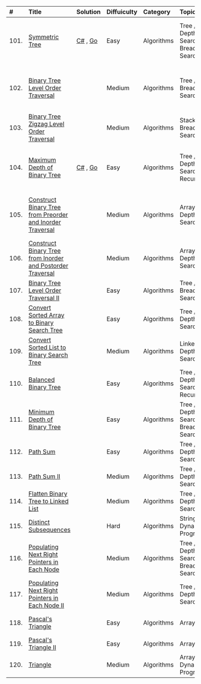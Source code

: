 | # | Title | Solution | Diffuiculty | Category | Topics | Lists | 
| :-- | :-- | :-- | :-- | :-- | :-- | :-- |
| 101. | [Symmetric Tree](https://github.com/cashviar/leetcode/blob/main/problems/algorithms/101_symmetric-tree.md#symmetric-tree-%E5%B0%8D%E7%A8%B1%E4%BA%8C%E5%85%83%E6%A8%B9) | [C#](https://github.com/cashviar/leetcode/blob/main/problems/algorithms/101_symmetric-tree.md#c) , [Go](https://github.com/cashviar/leetcode/blob/main/problems/algorithms/101_symmetric-tree.md#go) | Easy | Algorithms | Tree / Depth-first Search / Breadth-first Search | 🔥 Top 100 Liked Questions 🔝 Top Interview Questions
| 102. | [Binary Tree Level Order Traversal](https://leetcode.com/problems/binary-tree-level-order-traversal/) || Medium | Algorithms | Tree / Breadth-first Search | 🔥 Top 100 Liked Questions 🔝 Top Interview Questions
| 103. | [Binary Tree Zigzag Level Order Traversal](https://leetcode.com/problems/binary-tree-zigzag-level-order-traversal/) || Medium | Algorithms | Stack / Tree / Breadth-first Search | 🔝 Top Interview Questions
| 104. | [Maximum Depth of Binary Tree](https://github.com/cashviar/leetcode/blob/8305822ad5cc2307a66e15c0896c89f640bf08bd/problems/algorithms/104_maximum-depth-of-binary-tree.md#maximum-depth-of-binary-tree-%E4%BA%8C%E5%85%83%E6%A8%B9%E7%9A%84%E6%9C%80%E5%A4%A7%E6%B7%B1%E5%BA%A6) | [C#](https://github.com/cashviar/leetcode/blob/8305822ad5cc2307a66e15c0896c89f640bf08bd/problems/algorithms/104_maximum-depth-of-binary-tree.md#c) , [Go](https://github.com/cashviar/leetcode/blob/8305822ad5cc2307a66e15c0896c89f640bf08bd/problems/algorithms/104_maximum-depth-of-binary-tree.md#go) | Easy | Algorithms | Tree / Depth-first Search / Recursion | 🔥 Top 100 Liked Questions 🔝 Top Interview Questions
| 105. | [Construct Binary Tree from Preorder and Inorder Traversal](https://leetcode.com/problems/construct-binary-tree-from-preorder-and-inorder-traversal/) || Medium | Algorithms | Array / Tree / Depth-first Search | 🔥 Top 100 Liked Questions 🔝 Top Interview Questions
| 106. | [Construct Binary Tree from Inorder and Postorder Traversal](https://leetcode.com/problems/construct-binary-tree-from-inorder-and-postorder-traversal/) || Medium | Algorithms | Array / Tree / Depth-first Search |
| 107. | [Binary Tree Level Order Traversal II](https://leetcode.com/problems/binary-tree-level-order-traversal-ii/) || Easy | Algorithms | Tree / Breadth-first Search |
| 108. | [Convert Sorted Array to Binary Search Tree](https://leetcode.com/problems/convert-sorted-array-to-binary-search-tree/) || Easy | Algorithms | Tree / Depth-first Search | 🔝 Top Interview Questions
| 109. | [Convert Sorted List to Binary Search Tree](https://leetcode.com/problems/convert-sorted-list-to-binary-search-tree/) || Medium | Algorithms | Linked List / Depth-first Search |
| 110. | [Balanced Binary Tree](https://leetcode.com/problems/balanced-binary-tree/) || Easy | Algorithms | Tree / Depth-first Search / Recursion |
| 111. | [Minimum Depth of Binary Tree](https://leetcode.com/problems/minimum-depth-of-binary-tree/) || Easy | Algorithms | Tree / Depth-first Search / Breadth-first Search |
| 112. | [Path Sum](https://leetcode.com/problems/path-sum/) || Easy | Algorithms | Tree / Depth-first Search |
| 113. | [Path Sum II](https://leetcode.com/problems/path-sum-ii/) || Medium | Algorithms | Tree / Depth-first Search |
| 114. | [Flatten Binary Tree to Linked List](https://leetcode.com/problems/flatten-binary-tree-to-linked-list/) || Medium | Algorithms | Tree / Depth-first Search | 🔥 Top 100 Liked Questions
| 115. | [Distinct Subsequences](https://leetcode.com/problems/distinct-subsequences/) || Hard | Algorithms | String / Dynamic Programming |
| 116. | [Populating Next Right Pointers in Each Node](https://leetcode.com/problems/populating-next-right-pointers-in-each-node/) || Medium | Algorithms | Tree / Depth-first Search / Breadth-first Search | 🔝 Top Interview Questions
| 117. | [Populating Next Right Pointers in Each Node II](https://leetcode.com/problems/populating-next-right-pointers-in-each-node-ii/) || Medium | Algorithms | Tree / Depth-first Search |
| 118. | [Pascal's Triangle](https://leetcode.com/problems/pascals-triangle/) || Easy | Algorithms | Array | 🔝 Top Interview Questions
| 119. | [Pascal's Triangle II](https://leetcode.com/problems/pascals-triangle-ii/) || Easy | Algorithms | Array |
| 120. | [Triangle](https://leetcode.com/problems/triangle/) || Medium | Algorithms | Array / Dynamic Programming |
